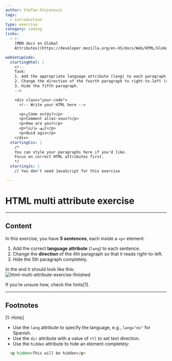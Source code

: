 ```yaml
---
author: Stefan-Stojanovic
tags:
  - introduction
type: exercise
category: coding
links:
  - >-
    [MDN docs on Global
    Attributes](https://developer.mozilla.org/en-US/docs/Web/HTML/Global_attributes){website}

webSetupCode:
  startingHtml: |
    <!-- 
    Task:
    1. Add the appropriate language attribute (lang) to each paragraph.
    2. Change the direction of the fourth paragraph to right-to-left (rtl).
    3. Hide the fifth paragraph.
    -->

    <div class="your-code">
      <!-- Write your HTML here -->

      <p>¿Cómo estás?</p>
      <p>Comment allez-vous?</p>
      <p>How are you?</p>
      <p>كيف حالك؟</p>
      <p>Quid agis</p>
    </div>
  startingCss: |
    /* 
    You can style your paragraphs here if you'd like.
    Focus on correct HTML attributes first.
    */
  startingJs: |
    // You don't need JavaScript for this exercise

---
```


# HTML multi attribute exercise

---

## Content

In this exercise, you have **5 sentences**, each inside a `<p>` element.  

1. Add the correct **language attribute** (`lang`) to each sentence.  
2. Change the **direction** of the 4th paragraph so that it reads right-to-left.  
3. Hide the 5th paragraph completely.  

In the end it should look like this:  
![html-multi-attribute-exercise-finished](https://img.enkipro.com/865264f88c9f9471b7eb82f49c871de8.png)

If you’re unsure how, check the hints[1].  

---

## Footnotes

[1: Hints]
- Use the `lang` attribute to specify the language, e.g., `lang="es"` for Spanish.  
- Use the `dir` attribute with a value of `rtl` to set text direction.  
- Use the `hidden` attribute to hide an element completely:  
```html
  <p hidden>This will be hidden</p>
```